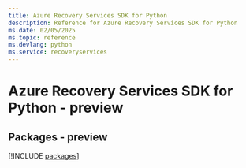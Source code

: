 ```yaml
---
title: Azure Recovery Services SDK for Python
description: Reference for Azure Recovery Services SDK for Python
ms.date: 02/05/2025
ms.topic: reference
ms.devlang: python
ms.service: recoveryservices
---
```

# Azure Recovery Services SDK for Python - preview
## Packages - preview
[!INCLUDE [packages](recovery-services-index.md)]